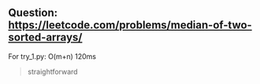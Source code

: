 Question: https://leetcode.com/problems/median-of-two-sorted-arrays/
---

For try_1.py: O(m+n) 120ms
> straightforward
